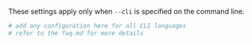 These settings apply only when `--cli` is specified on the command line.

``` yaml $(cli)
# add any configuration here for all CLI languages
# refer to the faq.md for more details
```